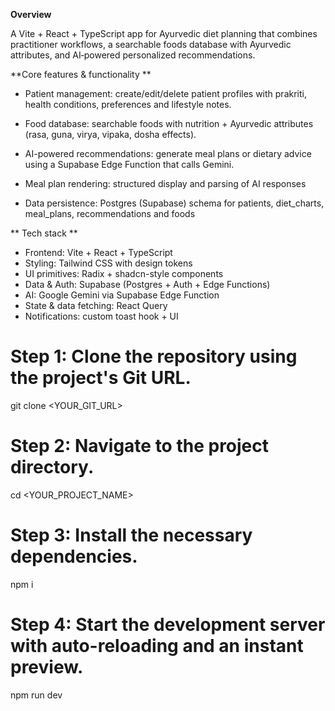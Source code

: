 **Overview**

A Vite + React + TypeScript app for Ayurvedic diet planning that combines practitioner 
workflows, a searchable foods database with Ayurvedic attributes, and AI‑powered 
personalized recommendations. 

 
**Core features & functionality **

- Patient management: create/edit/delete patient profiles with prakriti, health conditions, 
preferences and lifestyle notes.

- Food database: searchable foods with nutrition + Ayurvedic attributes (rasa, guna, virya, 
vipaka, dosha effects).

- AI-powered recommendations: generate meal plans or dietary advice using a Supabase Edge 
Function that calls Gemini.

- Meal plan rendering: structured display and parsing of AI responses 
 
- Data persistence: Postgres (Supabase) schema for patients, diet_charts, meal_plans, 
recommendations and foods


** Tech stack  **

- Frontend: Vite + React + TypeScript
- Styling: Tailwind CSS with design tokens
- UI primitives: Radix + shadcn-style components
- Data & Auth: Supabase (Postgres + Auth + Edge Functions)
- AI: Google Gemini via Supabase Edge Function
- State & data fetching: React Query
- Notifications: custom toast hook + UI

  
# Step 1: Clone the repository using the project's Git URL.
git clone <YOUR_GIT_URL>

# Step 2: Navigate to the project directory.
cd <YOUR_PROJECT_NAME>

# Step 3: Install the necessary dependencies.
npm i

# Step 4: Start the development server with auto-reloading and an instant preview.
npm run dev
```

